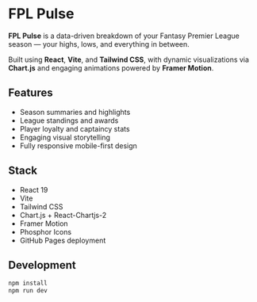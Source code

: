 # FPL Pulse

**FPL Pulse** is a data-driven breakdown of your Fantasy Premier League season — your highs, lows, and everything in between.

Built using **React**, **Vite**, and **Tailwind CSS**, with dynamic visualizations via **Chart.js** and engaging animations powered by **Framer Motion**.

## Features

- Season summaries and highlights
- League standings and awards
- Player loyalty and captaincy stats
- Engaging visual storytelling
- Fully responsive mobile-first design

## Stack

- React 19
- Vite
- Tailwind CSS
- Chart.js + React-Chartjs-2
- Framer Motion
- Phosphor Icons
- GitHub Pages deployment

## Development

```bash
npm install
npm run dev